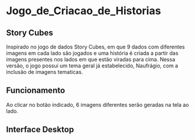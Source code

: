 # Jogo_de_Criacao_de_Historias

## Story Cubes
Inspirado no jogo de dados Story Cubes, em que 9 dados com diferentes imagens em cada lado são jogados e uma história é criada a partir das imagens presentes nos lados em que estão viradas para cima. Nessa versão, o jogo possui um tema geral já estabelecido, Naufrágio, com a inclusão de imagens tematicas.

## Funcionamento
 Ao clicar no botão indicado, 6 imagens diferentes serão geradas na tela ao lado. 


## Interface Desktop
